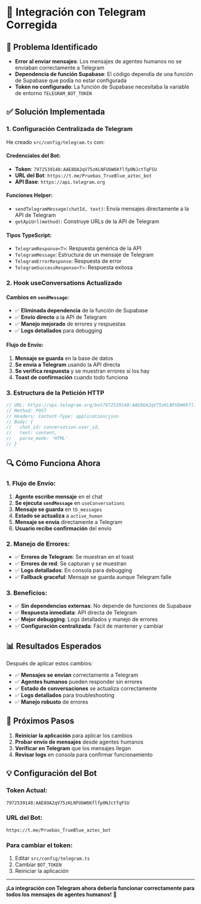 # 🔧 Integración con Telegram Corregida

## 🚨 **Problema Identificado**

- **Error al enviar mensajes**: Los mensajes de agentes humanos no se enviaban correctamente a Telegram
- **Dependencia de función Supabase**: El código dependía de una función de Supabase que podía no estar configurada
- **Token no configurado**: La función de Supabase necesitaba la variable de entorno `TELEGRAM_BOT_TOKEN`

## ✅ **Solución Implementada**

### 1. **Configuración Centralizada de Telegram**

He creado `src/config/telegram.ts` con:

#### **Credenciales del Bot:**
- **Token**: `7972539148:AAE8OA2qV75zKLNFUbW6Kflfp0NJctTqFSU`
- **URL del Bot**: `https://t.me/Pruebas_TrueBlue_aztec_bot`
- **API Base**: `https://api.telegram.org`

#### **Funciones Helper:**
- `sendTelegramMessage(chatId, text)`: Envía mensajes directamente a la API de Telegram
- `getApiUrl(method)`: Construye URLs de la API de Telegram

#### **Tipos TypeScript:**
- `TelegramResponse<T>`: Respuesta genérica de la API
- `TelegramMessage`: Estructura de un mensaje de Telegram
- `TelegramErrorResponse`: Respuesta de error
- `TelegramSuccessResponse<T>`: Respuesta exitosa

### 2. **Hook useConversations Actualizado**

#### **Cambios en `sendMessage`:**
- ✅ **Eliminada dependencia** de la función de Supabase
- ✅ **Envío directo** a la API de Telegram
- ✅ **Manejo mejorado** de errores y respuestas
- ✅ **Logs detallados** para debugging

#### **Flujo de Envío:**
1. **Mensaje se guarda** en la base de datos
2. **Se envía a Telegram** usando la API directa
3. **Se verifica respuesta** y se muestran errores si los hay
4. **Toast de confirmación** cuando todo funciona

### 3. **Estructura de la Petición HTTP**

```typescript
// URL: https://api.telegram.org/bot7972539148:AAE8OA2qV75zKLNFUbW6Kflfp0NJctTqFSU/sendMessage
// Method: POST
// Headers: Content-Type: application/json
// Body: {
//   chat_id: conversation.user_id,
//   text: content,
//   parse_mode: 'HTML'
// }
```

## 🔍 **Cómo Funciona Ahora**

### **1. Flujo de Envío:**
1. **Agente escribe mensaje** en el chat
2. **Se ejecuta `sendMessage`** en `useConversations`
3. **Mensaje se guarda** en `tb_messages`
4. **Estado se actualiza** a `active_human`
5. **Mensaje se envía** directamente a Telegram
6. **Usuario recibe confirmación** del envío

### **2. Manejo de Errores:**
- ✅ **Errores de Telegram**: Se muestran en el toast
- ✅ **Errores de red**: Se capturan y se muestran
- ✅ **Logs detallados**: En consola para debugging
- ✅ **Fallback graceful**: Mensaje se guarda aunque Telegram falle

### **3. Beneficios:**
- ✅ **Sin dependencias externas**: No depende de funciones de Supabase
- ✅ **Respuesta inmediata**: API directa de Telegram
- ✅ **Mejor debugging**: Logs detallados y manejo de errores
- ✅ **Configuración centralizada**: Fácil de mantener y cambiar

## 📊 **Resultados Esperados**

Después de aplicar estos cambios:

- ✅ **Mensajes se envían** correctamente a Telegram
- ✅ **Agentes humanos** pueden responder sin errores
- ✅ **Estado de conversaciones** se actualiza correctamente
- ✅ **Logs detallados** para troubleshooting
- ✅ **Manejo robusto** de errores

## 🚀 **Próximos Pasos**

1. **Reiniciar la aplicación** para aplicar los cambios
2. **Probar envío de mensajes** desde agentes humanos
3. **Verificar en Telegram** que los mensajes llegan
4. **Revisar logs** en consola para confirmar funcionamiento

## 💡 **Configuración del Bot**

### **Token Actual:**
```
7972539148:AAE8OA2qV75zKLNFUbW6Kflfp0NJctTqFSU
```

### **URL del Bot:**
```
https://t.me/Pruebas_TrueBlue_aztec_bot
```

### **Para cambiar el token:**
1. Editar `src/config/telegram.ts`
2. Cambiar `BOT_TOKEN`
3. Reiniciar la aplicación

---

**¡La integración con Telegram ahora debería funcionar correctamente para todos los mensajes de agentes humanos!** 🎉




